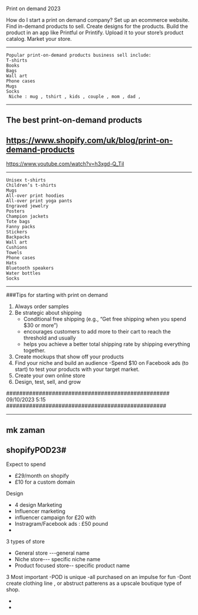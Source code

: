 Print on demand 2023

How do I start a print on demand company?
Set up an ecommerce website.
Find in-demand products to sell.
Create designs for the products.
Build the product in an app like Printful or Printify.
Upload it to your store’s product catalog.
Market your store.

----------------------------------------------------------------------------------
```
Popular print-on-demand products business sell include:
T-shirts
Books
Bags
Wall art
Phone cases
Mugs
Socks
 Niche : mug , tshirt , kids , couple , mom , dad ,
```
-----------------------------------------------------------------------------------------

The best print-on-demand products
-----------------------------------------
https://www.shopify.com/uk/blog/print-on-demand-products
----------------------------------------------------------------------------
https://www.youtube.com/watch?v=h3xgd-Q_TiI

------------------------------------------------------------------------------------------
```
Unisex t-shirts
Children’s t-shirts
Mugs
All-over print hoodies
All-over print yoga pants
Engraved jewelry
Posters
Champion jackets
Tote bags
Fanny packs
Stickers 
Backpacks
Wall art
Cushions
Towels 
Phone cases
Hats
Bluetooth speakers
Water bottles
Socks
```
------------------------------------------------------------------------------------------

   

###Tips for starting with print on demand
 1. Always order samples
2.  Be strategic about shipping
    - Conditional free shipping (e.g., “Get free shipping when you spend $30 or more”)
    -  encourages customers to add more to their cart to reach the threshold and usually
    -  helps you achieve a better total shipping rate by shipping everything together.
3. Create mockups that show off your products
4. Find your niche and build an audience
   -Spend $10 on Facebook ads (to start) to test your products with your target market.
5. Create your own online store
6. Design, test, sell, and grow

##################################################
   09/10/2023 5:15
#################################################


-------------------------------------------------------
mk zaman
------
shopifyPOD23#
-----------
Expect to spend
- £29/month on shopify
- £10 for a custom domain

Design
- 4 design
Marketing
 - Influencer marketing
 - influencer campaign for £20 with
 - Instragram/Facebook ads : £50 pound 
- 
3 types of store
  - General store ---general name 
  - Niche store--- specific niche name
  - Product focused store-- specific product name
 
  3 Most important
  -POD is unique
  -all purchased on an impulse for fun
  -Dont create clothing line , or abstruct patterens as a upscale boutique type of shop.
  
  
  - 
  - 
    
